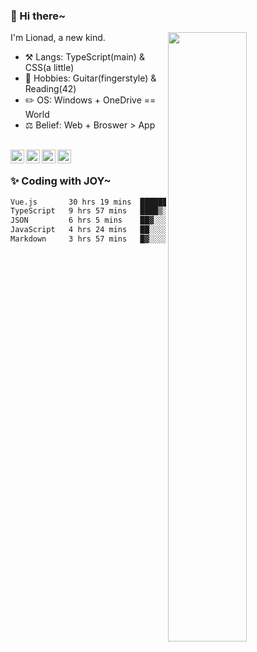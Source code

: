 ### 👋 Hi there~

[<img align="right" width="50%" src="https://github-readme-stats.vercel.app/api?username=Lionad-Morotar&show_icons=true">](https://metrics.lecoq.io/Lionad-Morotar?template=classic)

I'm Lionad, a new kind.

- ⚒️ Langs: TypeScript(main) & CSS(a little)
- 🎨 Hobbies: Guitar(fingerstyle) & Reading(42)
- ✏️ OS: Windows + OneDrive == World
- ⚖️ Belief: Web + Broswer > App

<br />

<a href="https://www.lionad.art">
  <img align="left" alt="lionad-art" width="22px" src="https://cdn.jsdelivr.net/npm/simple-icons@3.1.0/icons/wordpress.svg" />
</a>
<a href="#1806234223">
  <img align="left" alt="1806234223" width="22px" src="https://cdn.jsdelivr.net/npm/simple-icons@3.1.0/icons/tencentqq.svg" />
</a>
<a href="https://www.zhihu.com/people/Lionad">
  <img align="left" alt="132yse" width="22px" src="https://cdn.jsdelivr.net/npm/simple-icons@3.1.0/icons/zhihu.svg" />
</a>
<a href="https://github.com/Lionad-Morotar">
  <img align="left" alt="yisar" width="22px" src="https://cdn.jsdelivr.net/npm/simple-icons@3.1.0/icons/github.svg" />
</a>

<br />

### ✨ Coding with JOY~

<!--START_SECTION:waka-->

```txt
Vue.js       30 hrs 19 mins  █████████████▒░░░░░░░░░░░   52.85 %
TypeScript   9 hrs 57 mins   ████▒░░░░░░░░░░░░░░░░░░░░   17.34 %
JSON         6 hrs 5 mins    ██▓░░░░░░░░░░░░░░░░░░░░░░   10.62 %
JavaScript   4 hrs 24 mins   ██░░░░░░░░░░░░░░░░░░░░░░░   07.68 %
Markdown     3 hrs 57 mins   █▓░░░░░░░░░░░░░░░░░░░░░░░   06.91 %
```

<!--END_SECTION:waka-->
